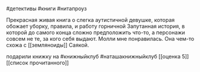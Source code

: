#детективы #книги #нитапроуз

Прекрасная живая книга о слегка аутистичной девушке, которая обожает уборку, правила, и работу горничной
Запутанная история, в которой до самого конца сложно предположить что-то, а персонажи совсем не те, за кого себя выдают.
Молли мне понравилась. Она чем-то схожа с [[земляноиды]] Саякой.  

подарили книжку на #книжныйклуб #наташакнижныйклуб
[[оценка 5]]
[[список прочитанного]]